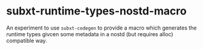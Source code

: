 # subxt-runtime-types-nostd-macro

An experiment to use `subxt-codegen` to provide a macro which generates the runtime types givcen some metadata in a nostd (but requires alloc) compatible way.

